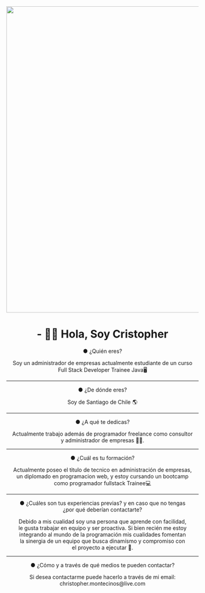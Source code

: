 <div id="header" align="center">
  <img decoding="async" src="https://i.postimg.cc/6qyVsmMV/Sin-t-tulo-1.jpg" width="800"/>
</div>
  <div align="center">
    <h1>- 👋👾 Hola, Soy Cristopher</h1>
  <div>
    <p class="fw-bold">● ¿Quién eres?</p>
    <p>Soy un administrador de empresas actualmente estudiante de un curso <br> Full Stack Developer Trainee Java🖥</p>
  </div>
  <hr>
  <div>
    <p class="fw-bold">● ¿De dónde eres?</p>
    <p>Soy de Santiago de Chile 🌎</p>
  </div>
  <hr>
  <div>
    <p class="fw-bold">● ¿A qué te dedicas?</p>
    <p>Actualmente trabajo además de programador freelance como consultor <br>y administrador de empresas 👨‍💻.</p>
  </div>
  <hr>
  <div>
    <p class="fw-bold">● ¿Cuál es tu formación?</p>
    <p>Actualmente poseo el titulo de tecnico en administración de empresas, <br>un diplomado en programacion web, y estoy cursando un bootcamp <br>como programador fullstack Trainee💻      </p>
  </div>
  <hr>
  <div><p class="fw-bold">● ¿Cuáles son tus experiencias previas? y en caso que no tengas <br>¿por qué deberían contactarte?</p>
    <p>Debido a mis cualidad soy una persona que aprende con facilidad, <br>le gusta trabajar en equipo y ser proactiva. Si bien recién me estoy <br>integrando al mundo de la         
    programación mis cualidades fomentan <br>la sinergia de un equipo que busca dinamísmo y compromiso con <br>el proyecto a ejecutar 👥.</p>
  </div>
  <hr>
  <div>
    <p class="fw-bold">● ¿Cómo y a través de qué medios te pueden contactar?</p>
    <p>Si desea contactarme puede hacerlo a través de mi email: <br>christopher.montecinos@live.com</p>
  </div>
</div>

<!---
CrisFMR/CrisFMR is a ✨ special ✨ repository because its `README.md` (this file) appears on your GitHub profile.
You can click the Preview link to take a look at your changes.
--->

